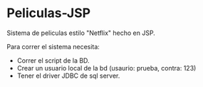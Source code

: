 # Peliculas-JSP
Sistema de peliculas estilo "Netflix" hecho en JSP.

Para correr el sistema necesita:
- Correr el script de la BD.
- Crear un usuario local de la bd (usaurio: prueba, contra: 123)
- Tener el driver JDBC de sql server.
